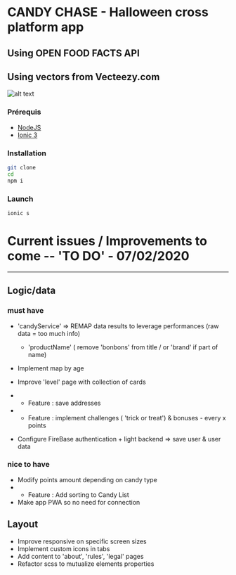 

# CANDY CHASE - Halloween cross platform app

## Using OPEN FOOD FACTS API
## Using vectors from Vecteezy.com

![alt text](./src/assets/imgs/candyChaseWIreframes.jpg)


 
### Prérequis
* [NodeJS](https://nodejs.org/)
* [Ionic 3](ionicframework.com/)

### Installation

```bash
git clone 
cd 
npm i
```

### Launch

`ionic s`



# Current issues / Improvements to come -- 'TO DO'  - 07/02/2020
----------------------------------------------------------------

## Logic/data

### must have

- 'candyService' => REMAP data results to leverage performances (raw data = too much info) 
    +  'productName' ( remove 'bonbons' from title / or 'brand' if part of name)

- Implement map by age 
- Improve 'level' page with collection of cards
- + Feature : save addresses
- + Feature : implement challenges ( 'trick or treat') & bonuses - every x points


- Configure FireBase authentication + light backend => save user & user data 

### nice to have

- Modify points amount depending on candy type
- + Feature : Add sorting to Candy List
- Make app PWA so no need for connection


## Layout

- Improve responsive on specific screen sizes
- Implement custom icons in tabs 
- Add content to 'about', 'rules', 'legal' pages
- Refactor scss to mutualize elements properties


